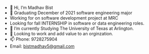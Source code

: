 - 👋 Hi, I’m Madhav Bist
- 👀 Graduating December of 2021 software engineering major 
- Working for on software development project at MRC
-  Looking for  fall INTERNSHIP in software or data engineering roles.
- 🌱 I’m currently Studying The University of Texas at Arlington.
- 💞️ Looking to work and add value to an orginzation. 
- 📫 Phone: 9728275904
- Email: bistmadhav5@gmail.com

<!---
bistmadhav/bistmadhav is a ✨ special ✨ repository because its `README.md` (this file) appears on your GitHub profile.
You can click the Preview link to take a look at your changes.
--->
